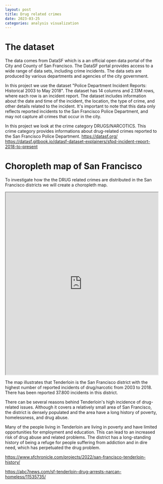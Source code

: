 ```yaml
---
layout: post
title: Drug related crimes
date: 2023-03-25
categories: analysis visualization
---
```


# The dataset
The data comes from DataSF which is a an official open data portal of the City and County of San Francisco. The DataSF portal provides access to a wide range of data sets, including crime incidents. The data sets are produced by various departments and agencies of the city government.

In this project we use the dataset "Police Department Incident Reports: Historical 2003 to May 2018". The dataset has 14 columns and 2.13M rows, where each row is an incident report. The dataset includes information about the date and time of the incident, the location, the type of crime, and other details related to the incident. It's important to note that this data only reflects reported incidents to the San Francisco Police Department, and may not capture all crimes that occur in the city.

In this project we look at the crime category DRUGS/NARCOTICS. This crime category provides informations about drug-related crimes reported to the San Francisco Police Department. https://datasf.org/ https://datasf.gitbook.io/datasf-dataset-explainers/sfpd-incident-report-2018-to-present



# Choropleth map of San Francisco

To investigate how the the DRUG related crimes are distributed in the San Francisco districts we will create a choropleth map.

<iframe src="https://raw.githack.com/emilieoe/Assignment2/main/_posts/my_choropleth_map.html" width="100%" height="600px"></iframe>

The map illustrates that Tenderloin is the San Francisco district with the highest number of reported incidents of drug/narcotic from 2003 to 2018. There has been reported 37.800 incidents in this district.

There can be several reasons behind Tenderloin's high incidence of drug-related issues. Although it covers a relatively small area of San Francisco, the district is densely populated and the area have a long history of poverty, homelessness, and drug abuse.

Many of the people living in Tenderloin are living in poverty and have limited opportunities for employment and education. This can lead to an increased risk of drug abuse and related problems. The district has a long-standing history of being a refuge for people suffering from addiction and in dire need, which has perpetuated the drug problem.

https://www.sfchronicle.com/projects/2022/san-francisco-tenderloin-history/

https://abc7news.com/sf-tenderloin-drug-arrests-narcan-homeless/11535735/
